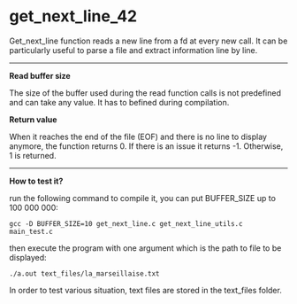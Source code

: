 # get_next_line_42

Get_next_line function reads a new line from a fd at every new call. It can be particularly useful to parse a file and extract information line by line.

---

**Read buffer size**

The size of the buffer used during the read function calls is not predefined and can take any value. It has to befined during compilation.

**Return value**

When it reaches the end of the file (EOF) and there is no line to display anymore, the function returns 0.
If there is an issue it returns -1. Otherwise, 1 is returned.

--- 

**How to test it?**

run the following command to compile it, you can put BUFFER_SIZE up to 100 000 000:

`gcc -D BUFFER_SIZE=10 get_next_line.c get_next_line_utils.c main_test.c`

then execute the program with one argument which is the path to file to be displayed:

`./a.out text_files/la_marseillaise.txt`
 
 In order to test various situation, text files are stored in the text_files folder.

